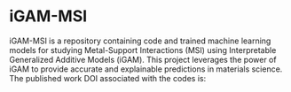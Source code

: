 # iGAM-MSI
iGAM-MSI is a repository containing code and trained machine learning models for studying Metal-Support Interactions (MSI) using Interpretable Generalized Additive Models (iGAM). This project leverages the power of iGAM to provide accurate and explainable predictions in materials science. The published work DOI associated with the codes is: 
